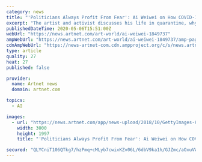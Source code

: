 ```yaml
---
category: news
title: "'Politicians Always Profit From Fear': Ai Weiwei on How COVID-19 Will Heighten Political Turmoil, and the Role Artists Should Play"
excerpt: "The artist and activist discusses his life in quarantine, why artists are always in danger, and what art can do in times of crisis."
publishedDateTime: 2020-05-06T15:51:00Z
webUrl: "https://news.artnet.com/art-world/ai-weiwei-1849737"
ampWebUrl: "https://news.artnet.com/art-world/ai-weiwei-1849737/amp-page"
cdnAmpWebUrl: "https://news-artnet-com.cdn.ampproject.org/c/s/news.artnet.com/art-world/ai-weiwei-1849737/amp-page"
type: article
quality: 27
heat: 27
published: false

provider:
  name: Artnet news
  domain: artnet.com

topics:
  - AI

images:
  - url: "https://news.artnet.com/app/news-upload/2018/10/GettyImages-620654262.jpg"
    width: 3000
    height: 1997
    title: "'Politicians Always Profit From Fear': Ai Weiwei on How COVID-19 Will Heighten Political Turmoil, and the Role Artists Should Play"

secured: "QLYCniT106QTkg7/hzPmq+cMLyb7cwixKZv06L/6dbV9ka1h/GJZmc/aOxuVWRXJwg5t4RHhPtjjUEhWBSoLQDWQ2A/MyonuSRyLlIIgJSuUUoXqS0BtH0hC+Mf7+l4ztseocgtfzqFBXor31C/HJJLEl2S89pSTDPOaJDc3JgcJZ0rN2yQaH5QxEKwgwsmr4nT0Ng173z2xnMT9sKKbSGYk6RvkWohCcx1Lm1RUwObcnh14dgFLhqW1R9aiwGRi2oQO7982Y/j37F07NUhe9pZN69mUzZ3MMDZqlBScuULykCpxBLaMQCBDzAGltNb0;HZdcq5xjpJOcR6jWFlCyLQ=="
---
```


